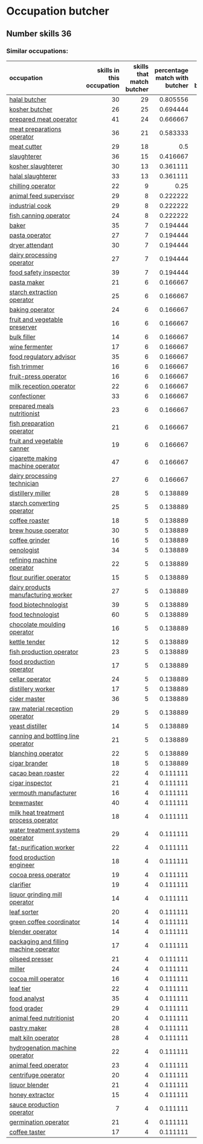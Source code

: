 # Occupation butcher
## Number skills 36
### Similar occupations:
| occupation                                                                          |   skills in this occupation |   skills that match butcher |   percentage match with butcher |   skills not in butcher |
|:------------------------------------------------------------------------------------|----------------------------:|----------------------------:|--------------------------------:|------------------------:|
| [halal butcher](halal_butcher.md)                                                   |                          30 |                          29 |                        0.805556 |                       1 |
| [kosher butcher](kosher_butcher.md)                                                 |                          26 |                          25 |                        0.694444 |                       1 |
| [prepared meat operator](prepared_meat_operator.md)                                 |                          41 |                          24 |                        0.666667 |                      17 |
| [meat preparations operator](meat_preparations_operator.md)                         |                          36 |                          21 |                        0.583333 |                      15 |
| [meat cutter](meat_cutter.md)                                                       |                          29 |                          18 |                        0.5      |                      11 |
| [slaughterer](slaughterer.md)                                                       |                          36 |                          15 |                        0.416667 |                      21 |
| [kosher slaughterer](kosher_slaughterer.md)                                         |                          30 |                          13 |                        0.361111 |                      17 |
| [halal slaughterer](halal_slaughterer.md)                                           |                          33 |                          13 |                        0.361111 |                      20 |
| [chilling operator](chilling_operator.md)                                           |                          22 |                           9 |                        0.25     |                      13 |
| [animal feed supervisor](animal_feed_supervisor.md)                                 |                          29 |                           8 |                        0.222222 |                      21 |
| [industrial cook](industrial_cook.md)                                               |                          29 |                           8 |                        0.222222 |                      21 |
| [fish canning operator](fish_canning_operator.md)                                   |                          24 |                           8 |                        0.222222 |                      16 |
| [baker](baker.md)                                                                   |                          35 |                           7 |                        0.194444 |                      28 |
| [pasta operator](pasta_operator.md)                                                 |                          27 |                           7 |                        0.194444 |                      20 |
| [dryer attendant](dryer_attendant.md)                                               |                          30 |                           7 |                        0.194444 |                      23 |
| [dairy processing operator](dairy_processing_operator.md)                           |                          27 |                           7 |                        0.194444 |                      20 |
| [food safety inspector](food_safety_inspector.md)                                   |                          39 |                           7 |                        0.194444 |                      32 |
| [pasta maker](pasta_maker.md)                                                       |                          21 |                           6 |                        0.166667 |                      15 |
| [starch extraction operator](starch_extraction_operator.md)                         |                          25 |                           6 |                        0.166667 |                      19 |
| [baking operator](baking_operator.md)                                               |                          24 |                           6 |                        0.166667 |                      18 |
| [fruit and vegetable preserver](fruit_and_vegetable_preserver.md)                   |                          16 |                           6 |                        0.166667 |                      10 |
| [bulk filler](bulk_filler.md)                                                       |                          14 |                           6 |                        0.166667 |                       8 |
| [wine fermenter](wine_fermenter.md)                                                 |                          17 |                           6 |                        0.166667 |                      11 |
| [food regulatory advisor](food_regulatory_advisor.md)                               |                          35 |                           6 |                        0.166667 |                      29 |
| [fish trimmer](fish_trimmer.md)                                                     |                          16 |                           6 |                        0.166667 |                      10 |
| [fruit-press operator](fruit-press_operator.md)                                     |                          16 |                           6 |                        0.166667 |                      10 |
| [milk reception operator](milk_reception_operator.md)                               |                          22 |                           6 |                        0.166667 |                      16 |
| [confectioner](confectioner.md)                                                     |                          33 |                           6 |                        0.166667 |                      27 |
| [prepared meals nutritionist](prepared_meals_nutritionist.md)                       |                          23 |                           6 |                        0.166667 |                      17 |
| [fish preparation operator](fish_preparation_operator.md)                           |                          21 |                           6 |                        0.166667 |                      15 |
| [fruit and vegetable canner](fruit_and_vegetable_canner.md)                         |                          19 |                           6 |                        0.166667 |                      13 |
| [cigarette making machine operator](cigarette_making_machine_operator.md)           |                          47 |                           6 |                        0.166667 |                      41 |
| [dairy processing technician](dairy_processing_technician.md)                       |                          27 |                           6 |                        0.166667 |                      21 |
| [distillery miller](distillery_miller.md)                                           |                          28 |                           5 |                        0.138889 |                      23 |
| [starch converting operator](starch_converting_operator.md)                         |                          25 |                           5 |                        0.138889 |                      20 |
| [coffee roaster](coffee_roaster.md)                                                 |                          18 |                           5 |                        0.138889 |                      13 |
| [brew house operator](brew_house_operator.md)                                       |                          30 |                           5 |                        0.138889 |                      25 |
| [coffee grinder](coffee_grinder.md)                                                 |                          16 |                           5 |                        0.138889 |                      11 |
| [oenologist](oenologist.md)                                                         |                          34 |                           5 |                        0.138889 |                      29 |
| [refining machine operator](refining_machine_operator.md)                           |                          22 |                           5 |                        0.138889 |                      17 |
| [flour purifier operator](flour_purifier_operator.md)                               |                          15 |                           5 |                        0.138889 |                      10 |
| [dairy products manufacturing worker](dairy_products_manufacturing_worker.md)       |                          27 |                           5 |                        0.138889 |                      22 |
| [food biotechnologist](food_biotechnologist.md)                                     |                          39 |                           5 |                        0.138889 |                      34 |
| [food technologist](food_technologist.md)                                           |                          60 |                           5 |                        0.138889 |                      55 |
| [chocolate moulding operator](chocolate_moulding_operator.md)                       |                          16 |                           5 |                        0.138889 |                      11 |
| [kettle tender](kettle_tender.md)                                                   |                          12 |                           5 |                        0.138889 |                       7 |
| [fish production operator](fish_production_operator.md)                             |                          23 |                           5 |                        0.138889 |                      18 |
| [food production operator](food_production_operator.md)                             |                          17 |                           5 |                        0.138889 |                      12 |
| [cellar operator](cellar_operator.md)                                               |                          24 |                           5 |                        0.138889 |                      19 |
| [distillery worker](distillery_worker.md)                                           |                          17 |                           5 |                        0.138889 |                      12 |
| [cider master](cider_master.md)                                                     |                          36 |                           5 |                        0.138889 |                      31 |
| [raw material reception operator](raw_material_reception_operator.md)               |                          29 |                           5 |                        0.138889 |                      24 |
| [yeast distiller](yeast_distiller.md)                                               |                          14 |                           5 |                        0.138889 |                       9 |
| [canning and bottling line operator](canning_and_bottling_line_operator.md)         |                          21 |                           5 |                        0.138889 |                      16 |
| [blanching operator](blanching_operator.md)                                         |                          22 |                           5 |                        0.138889 |                      17 |
| [cigar brander](cigar_brander.md)                                                   |                          18 |                           5 |                        0.138889 |                      13 |
| [cacao bean roaster](cacao_bean_roaster.md)                                         |                          22 |                           4 |                        0.111111 |                      18 |
| [cigar inspector](cigar_inspector.md)                                               |                          21 |                           4 |                        0.111111 |                      17 |
| [vermouth manufacturer](vermouth_manufacturer.md)                                   |                          16 |                           4 |                        0.111111 |                      12 |
| [brewmaster](brewmaster.md)                                                         |                          40 |                           4 |                        0.111111 |                      36 |
| [milk heat treatment process operator](milk_heat_treatment_process_operator.md)     |                          18 |                           4 |                        0.111111 |                      14 |
| [water treatment systems operator](water_treatment_systems_operator.md)             |                          29 |                           4 |                        0.111111 |                      25 |
| [fat-purification worker](fat-purification_worker.md)                               |                          22 |                           4 |                        0.111111 |                      18 |
| [food production engineer](food_production_engineer.md)                             |                          18 |                           4 |                        0.111111 |                      14 |
| [cocoa press operator](cocoa_press_operator.md)                                     |                          19 |                           4 |                        0.111111 |                      15 |
| [clarifier](clarifier.md)                                                           |                          19 |                           4 |                        0.111111 |                      15 |
| [liquor grinding mill operator](liquor_grinding_mill_operator.md)                   |                          14 |                           4 |                        0.111111 |                      10 |
| [leaf sorter](leaf_sorter.md)                                                       |                          20 |                           4 |                        0.111111 |                      16 |
| [green coffee coordinator](green coffee coordinator.md)                             |                          14 |                           4 |                        0.111111 |                      10 |
| [blender operator](blender_operator.md)                                             |                          14 |                           4 |                        0.111111 |                      10 |
| [packaging and filling machine operator](packaging_and_filling_machine_operator.md) |                          17 |                           4 |                        0.111111 |                      13 |
| [oilseed presser](oilseed_presser.md)                                               |                          21 |                           4 |                        0.111111 |                      17 |
| [miller](miller.md)                                                                 |                          24 |                           4 |                        0.111111 |                      20 |
| [cocoa mill operator](cocoa_mill_operator.md)                                       |                          16 |                           4 |                        0.111111 |                      12 |
| [leaf tier](leaf_tier.md)                                                           |                          22 |                           4 |                        0.111111 |                      18 |
| [food analyst](food_analyst.md)                                                     |                          35 |                           4 |                        0.111111 |                      31 |
| [food grader](food_grader.md)                                                       |                          29 |                           4 |                        0.111111 |                      25 |
| [animal feed nutritionist](animal_feed_nutritionist.md)                             |                          20 |                           4 |                        0.111111 |                      16 |
| [pastry maker](pastry_maker.md)                                                     |                          28 |                           4 |                        0.111111 |                      24 |
| [malt kiln operator](malt_kiln_operator.md)                                         |                          28 |                           4 |                        0.111111 |                      24 |
| [hydrogenation machine operator](hydrogenation_machine_operator.md)                 |                          22 |                           4 |                        0.111111 |                      18 |
| [animal feed operator](animal_feed_operator.md)                                     |                          23 |                           4 |                        0.111111 |                      19 |
| [centrifuge operator](centrifuge_operator.md)                                       |                          20 |                           4 |                        0.111111 |                      16 |
| [liquor blender](liquor_blender.md)                                                 |                          21 |                           4 |                        0.111111 |                      17 |
| [honey extractor](honey_extractor.md)                                               |                          15 |                           4 |                        0.111111 |                      11 |
| [sauce production operator](sauce_production_operator.md)                           |                           7 |                           4 |                        0.111111 |                       3 |
| [germination operator](germination_operator.md)                                     |                          21 |                           4 |                        0.111111 |                      17 |
| [coffee taster](coffee_taster.md)                                                   |                          17 |                           4 |                        0.111111 |                      13 |

